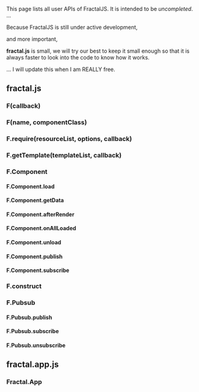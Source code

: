 This page lists all user APIs of FractalJS.
It is intended to be *uncompleted*. ...

Because FractalJS is still under active development,

and more important,

**fractal.js** is small, we will try our best to keep it small enough
so that it is always faster to look into the code to know how it works.

... I will update this when I am REALLY free.

## fractal.js ##

### F(callback) ###

### F(name, componentClass) ###

### F.require(resourceList, options, callback) ###

### F.getTemplate(templateList, callback) ###

### F.Component ###

#### F.Component.load ####

#### F.Component.getData ####

#### F.Component.afterRender ####

#### F.Component.onAllLoaded ####

#### F.Component.unload ####

#### F.Component.publish ####

#### F.Component.subscribe ####

### F.construct ###

### F.Pubsub ###

#### F.Pubsub.publish ####

#### F.Pubsub.subscribe ####

#### F.Pubsub.unsubscribe ####

## fractal.app.js ##

### Fractal.App ###
